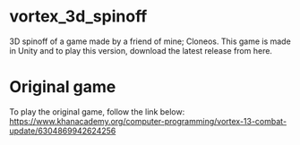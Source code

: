 # vortex_3d_spinoff
3D spinoff of a game made by a friend of mine; Cloneos.
This game is made in Unity and to play this version, download the latest release from here.

# Original game
To play the original game, follow the link below:
https://www.khanacademy.org/computer-programming/vortex-13-combat-update/6304869942624256
